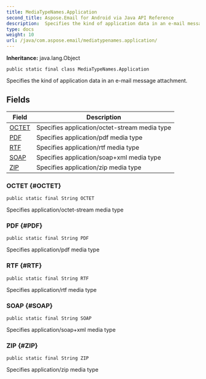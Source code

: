 ```yaml
---
title: MediaTypeNames.Application
second_title: Aspose.Email for Android via Java API Reference
description:  Specifies the kind of application data in an e-mail message attachment.
type: docs
weight: 10
url: /java/com.aspose.email/mediatypenames.application/
---
```

**Inheritance:**
java.lang.Object
```
public static final class MediaTypeNames.Application
```

Specifies the kind of application data in an e-mail message attachment.
## Fields

| Field | Description |
| --- | --- |
| [OCTET](#OCTET) | Specifies application/octet-stream media type |
| [PDF](#PDF) | Specifies application/pdf media type |
| [RTF](#RTF) | Specifies application/rtf media type |
| [SOAP](#SOAP) | Specifies application/soap+xml media type |
| [ZIP](#ZIP) | Specifies application/zip media type |
### OCTET {#OCTET}
```
public static final String OCTET
```


Specifies application/octet-stream media type

### PDF {#PDF}
```
public static final String PDF
```


Specifies application/pdf media type

### RTF {#RTF}
```
public static final String RTF
```


Specifies application/rtf media type

### SOAP {#SOAP}
```
public static final String SOAP
```


Specifies application/soap+xml media type

### ZIP {#ZIP}
```
public static final String ZIP
```


Specifies application/zip media type

